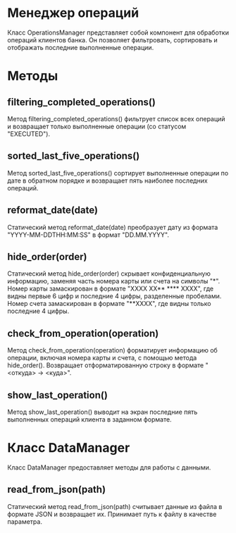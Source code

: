 # Менеджер операций
Класс OperationsManager представляет собой компонент для обработки операций клиентов банка. Он позволяет фильтровать, сортировать и отображать последние выполненные операции.

# Методы
## filtering_completed_operations()
Метод filtering_completed_operations() фильтрует список всех операций и возвращает только выполненные операции (со статусом "EXECUTED").

## sorted_last_five_operations()
Метод sorted_last_five_operations() сортирует выполненные операции по дате в обратном порядке и возвращает пять наиболее последних операций.

## reformat_date(date)
Статический метод reformat_date(date) преобразует дату из формата "YYYY-MM-DDTHH:MM:SS" в формат "DD.MM.YYYY".

## hide_order(order)
Статический метод hide_order(order) скрывает конфиденциальную информацию, заменяя часть номера карты или счета на символы "*". Номер карты замаскирован в формате "XXXX XX** **** XXXX", где видны первые 6 цифр и последние 4 цифры, разделенные пробелами. Номер счета замаскирован в формате "**XXXX", где видны только последние 4 цифры.

## check_from_operation(operation)
Метод check_from_operation(operation) форматирует информацию об операции, включая номера карты и счета, с помощью метода hide_order(). Возвращает отформатированную строку в формате "<откуда> -> <куда>".

## show_last_operation()
Метод show_last_operation() выводит на экран последние пять выполненных операций клиента в заданном формате.

# Класс DataManager
Класс DataManager предоставляет методы для работы с данными.

## read_from_json(path)
Статический метод read_from_json(path) считывает данные из файла в формате JSON и возвращает их. Принимает путь к файлу в качестве параметра.

